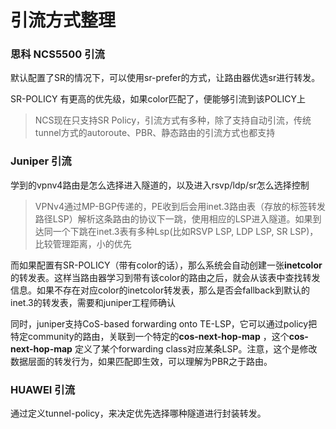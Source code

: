 # 引流方式整理

### 思科 NCS5500 引流

默认配置了SR的情况下，可以使用sr-prefer的方式，让路由器优选sr进行转发。

SR-POLICY 有更高的优先级，如果color匹配了，便能够引流到该POLICY上

> NCS现在只支持SR Policy，引流方式有多种，除了支持自动引流，传统tunnel方式的autoroute、PBR、静态路由的引流方式也都支持
>



### Juniper 引流

学到的vpnv4路由是怎么选择进入隧道的，以及进入rsvp/ldp/sr怎么选择控制

>VPNv4通过MP-BGP传递的，PE收到后会用inet.3路由表（存放的标签转发路径LSP）解析这条路由的协议下一跳，使用相应的LSP进入隧道。如果到达同一个下跳在inet.3表有多种Lsp(比如RSVP LSP, LDP LSP, SR LSP)，比较管理距离，小的优先

而如果配置有SR-POLICY（带有color的话），那么系统会自动创建一张**inetcolor**的转发表。这样当路由器学习到带有该color的路由之后，就会从该表中查找转发信息。如果不存在对应color的inetcolor转发表，那么是否会fallback到默认的inet.3的转发表，需要和juniper工程师确认

同时，juniper支持CoS-based forwarding onto TE-LSP，它可以通过policy把特定community的路由，关联到一个特定的**cos-next-hop-map**  ，这个**cos-next-hop-map**  定义了某个forwarding class对应某条LSP。注意，这个是修改数据层面的转发行为，如果匹配即生效，可以理解为PBR之于路由。



### HUAWEI 引流

通过定义tunnel-policy，来决定优先选择哪种隧道进行封装转发。